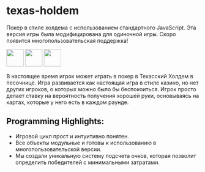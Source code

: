 # texas-holdem

Покер в стиле холдема с использованием стандартного JavaScript.
Эта версия игры была модифицирована для одиночной игры.
Скоро появится многопользовательская поддержка!

<p align="left">
<img src="https://cdn.jsdelivr.net/gh/devicons/devicon/icons/javascript/javascript-original.svg" height="45" width="45" />
<img src="https://cdn.jsdelivr.net/gh/devicons/devicon/icons/css3/css3-original.svg" height="45" width="45" />
<img src="https://cdn.jsdelivr.net/gh/devicons/devicon/icons/html5/html5-original.svg" height="45" width="45" />
</p>

В настоящее время игрок может играть в покер в Техасский Холдем в песочнице.
Игра развивается как настоящая игра в стиле казино, но нет других игроков, о которых можно было бы беспокоиться.
Игрок просто делает ставку на вероятность получения хорошей руки, основываясь на картах, которые у него есть в каждом раунде.

## Programming Highlights:
- Игровой цикл прост и интуитивно понятен.
- Все объекты модульные и готовы к использованию в многопользовательской версии.
- Мы создали уникальную систему подсчета очков, которая позволит определить победителей с минимальными затратами.
